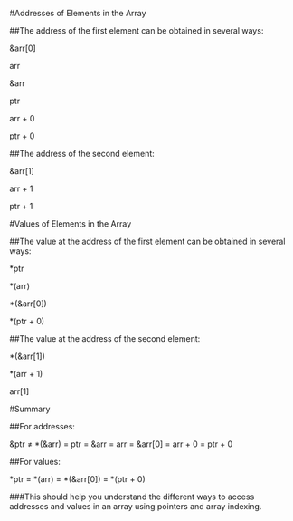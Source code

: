 #Addresses of Elements in the Array




##The address of the first element can be obtained in several ways:

&arr[0]


arr



&arr



ptr



arr + 0



ptr + 0





##The address of the second element:


&arr[1]



arr + 1



ptr + 1


#Values of Elements in the Array



##The value at the address of the first element can be obtained in several ways:




*ptr




*(arr)




*(&arr[0])




*(ptr + 0)



##The value at the address of the second element:



*(&arr[1])




*(arr + 1)




arr[1]






#Summary




##For addresses:



&ptr ≠ *(&arr) = ptr = &arr = arr = &arr[0] = arr + 0 = ptr + 0



##For values:

*ptr = *(arr) = *(&arr[0]) = *(ptr + 0)

###This should help you understand the different ways to access addresses and values in an array using pointers and array indexing.
